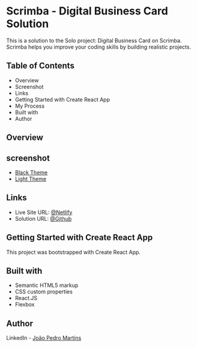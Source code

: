 # Scrimba - Digital Business Card Solution

This is a solution to the Solo project: Digital Business Card on Scrimba. Scrimba helps you improve your coding skills by building realistic projects.

## Table of Contents

- Overview
- Screenshot
- Links
- Getting Started with Create React App
- My Process
- Built with
- Author

## Overview

## screenshot

- [Black Theme](../frontend/src/assets/images/screenshot1.png)
- [Light Theme](../frontend/src/assets/images/screenshot2.png)

## Links

- Live Site URL: [@Netlify](https://scrimba-joao-business-card.netlify.app)
- Solution URL: [@Github](https://github.com/joao82/business-card)

## Getting Started with Create React App

This project was bootstrapped with Create React App.

## Built with

- Semantic HTML5 markup
- CSS custom properties
- React.JS
- Flexbox

## Author

LinkedIn - [João Pedro Martins](https://www.linkedin.com/in/joão-pedro-martins-755ba64b/)
